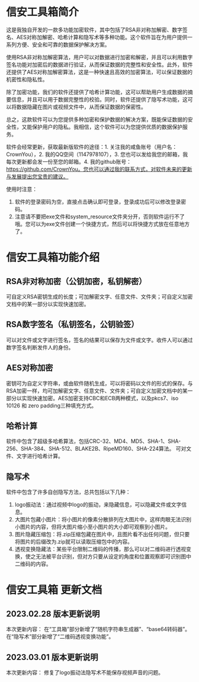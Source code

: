 # 信安工具箱简介

这是我独自开发的一款多功能加密软件，其中包括了RSA非对称加解密、数字签名、AES对称加解密、哈希计算和隐写术等多种功能。这个软件旨在为用户提供一系列方便、安全和可靠的数据保护解决方案。
    
使用RSA非对称加解密算法，用户可以对数据进行加密和解密，并且可以利用数字签名功能对加密后的数据进行验证，从而保证数据的完整性和安全性。此外，软件还提供了AES对称加解密算法，这是一种快速且高效的加密算法，可以保证数据的机密性和隐私性。
    
除了加密功能，我们的软件还提供了哈希计算功能，这可以帮助用户生成数据的摘要信息，并且可以用于数据完整性的校验。同时，软件还提供了隐写术功能，这可以将数据隐藏在图片或视频文件中，从而保证数据的保密性。
    
总之，这款软件可以为您提供多种加密和保护数据的解决方案，既能保证数据的安全性，又能保护用户的隐私。我相信，这个软件可以为您提供优质的数据保护服务。
    
软件会经常更新，获取最新版软件的途径：1. 关注我的咸鱼账号（用户名：CrownYou），2. 我的QQ空间（1147978107），3. 您也可以发给我您的邮箱，我每次更新都会发一份至您的邮箱。4. 我的github账号：https://github.com/CrownYou。您也可以通过我的联系方式，对软件未来的更新与发展提出您宝贵的建议。

使用时注意：

1. 软件的登录密码为空，直接点击确认即可登录，登录成功后可以修改登录密码。
2. 注意请不要把exe文件和system_resource文件夹分开，否则软件运行不了哦。您可以为exe文件创建一个快捷方式，然后可以将快捷方式放在任意地方了。

# 信安工具箱功能介绍

## RSA非对称加密（公钥加密，私钥解密）

可自定义RSA密钥生成的长度；可加解密文字、任意文件、文件夹；可自定义加密文档中的某一部分以实现快速加密。

## RSA数字签名（私钥签名，公钥验签）
可以对文件或文字进行签名，签名的结果可以保存为文件或文字。收件人可以通过数字签名判断发件人的身份。

## AES对称加密
密钥可为自定义字符串，或由软件随机生成，可以将密码以文件的形式的保存。与RSA加密一样，均可加解密文字、任意文件、文件夹；可自定义加密文档中的某一部分以实现快速加密。AES加密支持CBC和ECB两种模式，以及pkcs7、iso 10126 和 zero padding三种填充方式。

## 哈希计算
软件中包含了超级多哈希算法，包括CRC-32、MD4、MD5、SHA-1、SHA-256、SHA-384、SHA-512、BLAKE2B、RipeMD160、SHA-224算法。
可对文件、文字进行哈希计算。

## 隐写术
软件中包含了许多自创隐写方法，总共包括以下几种：
1. logo振动法：通过视频中logo的振动，来隐藏信息，可以隐藏文件或文字信息。
2. 大图片包藏小图片：将小图片的像素分散排列在大图片中，这样肉眼无法识别小图片的内容，但将大图片缩小至小图片的大小即可观察到小图片。
3. 图片隐藏压缩包：将.zip压缩包藏在图片中，且图片看不出任何问题，但只要将图片的后缀改为.zip就可以读取压缩包中的内容。
4. 透视变换隐藏法：某些平台限制二维码的传播，那么可以对二维码进行透视变换，使之无法被平台识别，但对方只要从设定的角度和位置观察即可识别图中二维码的内容。

# 信安工具箱 更新文档

## 2023.02.28 版本更新说明
本次更新内容：
在“工具箱”部分新增了“随机字符串生成器”、“base64转码器”。在“隐写术”部分新增了“二维码透视变换功能”。

## 2023.03.01 版本更新说明
本次更新内容：
修复了logo振动法隐写术不能保存视频声音的问题。
